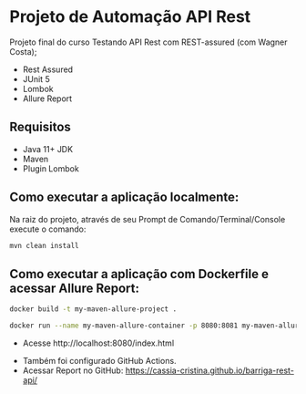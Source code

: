 # Projeto de Automação API Rest

Projeto final do curso Testando API Rest com REST-assured (com Wagner Costa);
* Rest Assured
* JUnit 5
* Lombok
* Allure Report

##  Requisitos
* Java 11+ JDK
* Maven
* Plugin Lombok

## Como executar a aplicação localmente:
Na raiz do projeto, através de seu Prompt de Comando/Terminal/Console execute o comando:
```bash
mvn clean install
```

## Como executar a aplicação com Dockerfile e acessar Allure Report:
```bash
docker build -t my-maven-allure-project .
```
```bash
docker run --name my-maven-allure-container -p 8080:8081 my-maven-allure-project
```
- Acesse http://localhost:8080/index.html

* Também foi configurado GitHub Actions.
* Acessar Report no GitHub: https://cassia-cristina.github.io/barriga-rest-api/